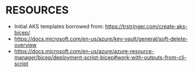 # RESOURCES

- Initial AKS templates borrowed from: <https://trstringer.com/create-aks-bicep/>.
- <https://docs.microsoft.com/en-us/azure/key-vault/general/soft-delete-overview>
- <https://docs.microsoft.com/en-us/azure/azure-resource-manager/bicep/deployment-script-bicep#work-with-outputs-from-cli-script>

